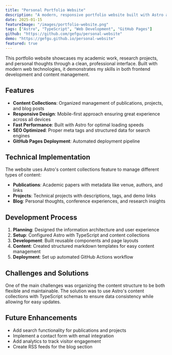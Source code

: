 ```yaml
---
title: "Personal Portfolio Website"
description: "A modern, responsive portfolio website built with Astro and deployed on GitHub Pages. Features content collections for easy management of publications, projects, and blog posts."
date: 2025-01-15
featureImage: "/images/portfolio-website.png"
tags: ["Astro", "TypeScript", "Web Development", "GitHub Pages"]
github: "https://github.com/gefgu/personal-website"
demo: "https://gefgu.github.io/personal-website"
featured: true
---
```


This portfolio website showcases my academic work, research projects, and personal thoughts through a clean, professional interface. Built with modern web technologies, it demonstrates my skills in both frontend development and content management.

## Features

- **Content Collections**: Organized management of publications, projects, and blog posts
- **Responsive Design**: Mobile-first approach ensuring great experience across all devices
- **Fast Performance**: Built with Astro for optimal loading speeds
- **SEO Optimized**: Proper meta tags and structured data for search engines
- **GitHub Pages Deployment**: Automated deployment pipeline

## Technical Implementation

The website uses Astro's content collections feature to manage different types of content:

- **Publications**: Academic papers with metadata like venue, authors, and links
- **Projects**: Technical projects with descriptions, tags, and demo links
- **Blog**: Personal thoughts, conference experiences, and research insights

## Development Process

1. **Planning**: Designed the information architecture and user experience
2. **Setup**: Configured Astro with TypeScript and content collections
3. **Development**: Built reusable components and page layouts
4. **Content**: Created structured markdown templates for easy content management
5. **Deployment**: Set up automated GitHub Actions workflow

## Challenges and Solutions

One of the main challenges was organizing the content structure to be both flexible and maintainable. The solution was to use Astro's content collections with TypeScript schemas to ensure data consistency while allowing for easy updates.

## Future Enhancements

- Add search functionality for publications and projects
- Implement a contact form with email integration
- Add analytics to track visitor engagement
- Create RSS feeds for the blog section
